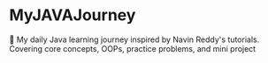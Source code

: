# MyJAVAJourney
🚀 My daily Java learning journey inspired by Navin Reddy's tutorials. Covering core concepts, OOPs, practice problems, and mini project
